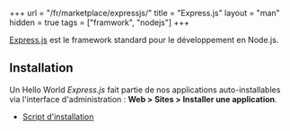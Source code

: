 +++
url = "/fr/marketplace/expressjs/"
title = "Express.js"
layout = "man"
hidden = true
tags = ["framwork", "nodejs"]
+++

[Express.js](http://expressjs.com/) est le framework standard pour le développement en Node.js.

## Installation

Un Hello World *Express.js* fait partie de nos applications auto-installables via l'interface d'administration : **Web > Sites > Installer une application**.

- [Script d'installation](https://admin.alwaysdata.com/site/application/script/22/detail/)
